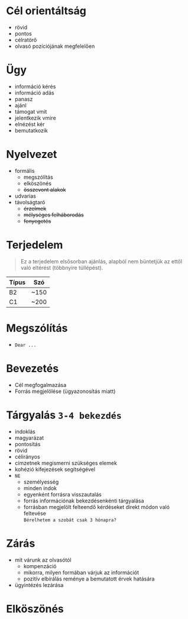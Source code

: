 # Cél orientáltság
- rövid
- pontos
- célratörő
- olvasó pozíciójának megfelelően
# Ügy
- információ kérés
- információ adás
- panasz
- ajánl
- támogat vmit
- jelentkezik vmire
- elnézést kér
- bemutatkozik
# Nyelvezet
- formális
	- megszólítás
	- elköszönés
	- ~~összevont alakok~~
- udvarias
- távolságtaró
	- ~~érzelmek~~
	- ~~mélységes felháborodás~~
	- ~~fenyegetés~~
# Terjedelem
> Ez a terjedelem elsősorban ajánlás, alapból nem büntetjük az ettől való eltérést (többnyire túllépést).

| Típus | Szó	|
| ---	| ---	|
| B2	| ~150	|
| C1	| ~200	|
# Megszólítás
- `Dear ...`
# Bevezetés
- Cél megfogalmazása
- Forrás megjelölése (ügyazonosítás miatt)
# Tárgyalás `3-4 bekezdés`
- indoklás
- magyarázat
- pontosítás
- rövid
- célirányos
- címzetnek megismerni szükséges elemek
- kohézió kifejezések segítségével
- `NE`
	- személyesség
	- minden indok
	- egyenként forrásra visszautalás
	- forrás információnak bekezdésenkénti tárgyalása
	- forrásban megjelölt felteendő kérdéseket direkt módon való feltevése  
		`Bérelhetem a szobát csak 3 hónapra?`
# Zárás
- mit várunk az olvasótól
	- kompenzáció
	- mikorra, milyen formában várjuk az információt
	- pozitív elbírálás reménye a bemutatott érvek hatására
- ügyintézés lezárása
# Elköszönés